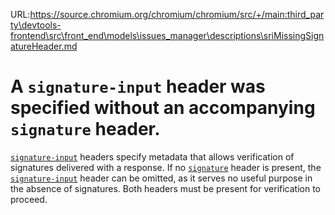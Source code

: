 URL:https://source.chromium.org/chromium/chromium/src/+/main:third_party\devtools-frontend\src\front_end\models\issues_manager\descriptions\sriMissingSignatureHeader.md
# A `signature-input` header was specified without an accompanying `signature` header.

[`signature-input`](signatureInputHeader) headers specify metadata that allows
verification of signatures delivered with a response. If no
[`signature`](signatureHeader) header is present, the
[`signature-input`](signatureInputHeader) header can be omitted, as it serves no
useful purpose in the absence of signatures. Both headers must be present for
verification to proceed.
